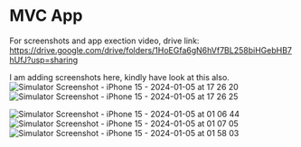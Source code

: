 # MVC App
For screenshots and app exection video,
drive link: https://drive.google.com/drive/folders/1HoEGfa6gN6hVf7BL258biHGebHB7hUfJ?usp=sharing


I am adding screenshots here, kindly have look at this also.
![Simulator Screenshot - iPhone 15 - 2024-01-05 at 17 26 20](https://github.com/SahilAgashe/MVC-App/assets/90738086/0dbd4ada-5b26-418f-85e0-988d5f6fb6c9)
![Simulator Screenshot - iPhone 15 - 2024-01-05 at 17 26 25](https://github.com/SahilAgashe/MVC-App/assets/90738086/22b7b011-7bb1-4406-8320-4d6a1118945b)


![Simulator Screenshot - iPhone 15 - 2024-01-05 at 01 06 44](https://github.com/SahilAgashe/MVC-App/assets/90738086/5f4e3c12-2d8d-4cff-9b26-f0d61478f763)
![Simulator Screenshot - iPhone 15 - 2024-01-05 at 01 07 05](https://github.com/SahilAgashe/MVC-App/assets/90738086/e47f9056-76e9-46fc-8659-c962c14fa814)
![Simulator Screenshot - iPhone 15 - 2024-01-05 at 01 58 03](https://github.com/SahilAgashe/MVC-App/assets/90738086/04ee2748-6ee9-4c97-b901-44b389885368)
